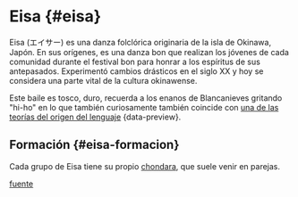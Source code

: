 # Eisa {#eisa}

Eisa (エイサー) es una danza folclórica originaria de la isla de Okinawa, Japón. En sus orígenes, es una danza bon que realizan los jóvenes de cada comunidad durante el festival bon para honrar a los espíritus de sus antepasados. Experimentó cambios drásticos en el siglo XX y hoy se considera una parte vital de la cultura okinawense.

Este baile es tosco, duro, recuerda a los enanos de Blancanieves gritando "hi-ho" en lo que también curiosamente también coincide con [una de las teorías del origen del lenguaje](yoheho.md#yo-he-ho) {data-preview}.

## Formación {#eisa-formacion}

Cada grupo de Eisa tiene su propio [chondara](chondara.md#chondara), que suele venir en parejas. 

[fuente](https://en.wikipedia.org/wiki/Eisa_(dance))
